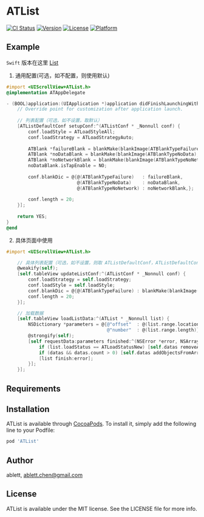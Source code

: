 # ATList

[![CI Status](https://img.shields.io/travis/ablett/ATList.svg?style=flat)](https://travis-ci.org/ablett/ATList)
[![Version](https://img.shields.io/cocoapods/v/ATList.svg?style=flat)](https://cocoapods.org/pods/ATList)
[![License](https://img.shields.io/cocoapods/l/ATList.svg?style=flat)](https://cocoapods.org/pods/ATList)
[![Platform](https://img.shields.io/cocoapods/p/ATList.svg?style=flat)](https://cocoapods.org/pods/ATList)

## Example

`Swift` 版本在这里 [List](https://github.com/ablettchen/List)

1. 通用配置(可选，如不配置，则使用默认)

```objectiveC
#import <UIScrollView+ATList.h>
@implementation ATAppDelegate

- (BOOL)application:(UIApplication *)application didFinishLaunchingWithOptions:(NSDictionary *)launchOption {
    // Override point for customization after application launch.
    
    // 列表配置（可选，如不设置，取默认）
    [ATListDefaultConf setupConf:^(ATListConf * _Nonnull conf) {
        conf.loadStyle = ATLoadStyleAll;
        conf.loadStrategy = ATLoadStrategyAuto;
        
        ATBlank *failureBlank = blankMake(blankImage(ATBlankTypeFailure), @"请求失败", @"10010");
        ATBlank *noDataBlank = blankMake(blankImage(ATBlankTypeNoData), @"暂无数据", @"10011");
        ATBlank *noNetworkBlank = blankMake(blankImage(ATBlankTypeNoNetwork), @"没有网络", @"10012");
        noDataBlank.isTapEnable = NO;
        
        conf.blankDic = @{@(ATBlankTypeFailure)   : failureBlank,
                          @(ATBlankTypeNoData)    : noDataBlank,
                          @(ATBlankTypeNoNetwork) : noNetworkBlank,};
        
        conf.length = 20;
    }];
    
    return YES;
}
@end
```
2. 具体页面中使用

```objectiveC
#import <UIScrollView+ATList.h>

    // 具体列表配置（可选，如不设置，则取 ATListDefaultConf，ATListDefaultConf 未设置时取 conf）
    @weakify(self);
    [self.tableView updateListConf:^(ATListConf * _Nonnull conf) {
        conf.loadStrategy = self.loadStrategy;
        conf.loadStyle = self.loadStyle;
        conf.blankDic = @{@(ATBlankTypeFailure) : blankMake(blankImage(ATBlankTypeFailure), @"绘本数据加载失败", @"10015")};
        conf.length = 20;
    }];

    // 加载数据
    [self.tableView loadListData:^(ATList * _Nonnull list) { 
        NSDictionary *parameters = @{@"offset"  : @(list.range.location),
                                     @"number"  : @(list.range.length)};
        @strongify(self);
        [self requestData:parameters finished:^(NSError *error, NSArray *datas) {
            if (list.loadStatus == ATLoadStatusNew) [self.datas removeAllObjects];
            if (datas && datas.count > 0) [self.datas addObjectsFromArray:datas];
            [list finish:error];
        }];
    }];
```

## Requirements

## Installation

ATList is available through [CocoaPods](https://cocoapods.org). To install
it, simply add the following line to your Podfile:

```ruby
pod 'ATList'
```

## Author

ablett, ablett.chen@gmail.com

## License

ATList is available under the MIT license. See the LICENSE file for more info.
